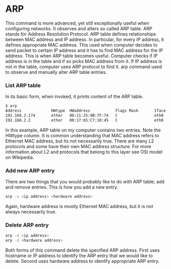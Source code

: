 # ARP

This command is more advanced, yet still exceptionally useful when configuring networks. It observes and alters so called ARP table. ARP stands for Address Resolution Protocol. ARP table defines relationships between MAC address and IP address. In particular, for every IP address, it defines appropriate MAC address. This used when computer decides to send packet to certain IP address and it has to find MAC address for the IP address. This is when ARP table becomes useful. Computer checks if IP address is in the table and if so picks MAC address from it. If IP address is not in the table, computer uses ARP protocol to find it. arp command used to observe and manually alter ARP table entries.


### List ARP table

In its basic form, when invoked, it prints content of the ARP table.
```bash
$ arp
Address             HWtype  HWaddress           Flags Mask       Iface
192.168.2.174       ether   00:11:25:9B:7F:74   C                eth0
192.168.2.2         ether   00:17:65:C7:10:45   C                eth0
```

In this example, ARP table on my computer contains two entries. Note the HWtype column. It is common understanding that MAC address refers to Ethernet MAC address, but its not necessarily true. There are many L2 protocols and some have their own MAC address structure. For more information about L2 and protocols that belong to this layer see OSI model on Wikipedia.


### Add new ARP entry


There are two things that you would probably like to do with ARP table; add and remove entries. This is how you add a new entry.
```bash
arp -s <ip address> <hardware address>
```

Again, hardware address is mostly Ethernet MAC address, but it is not always necessarily true.


### Delete ARP entry


```bash
arp -d <ip address>
arp -d <hardware address>
```

Both forms of this command delete the specified ARP address. First uses hostname or IP address to identify the ARP entry that we would like to delete. Second uses hardware address to identify appropriate ARP entry.
